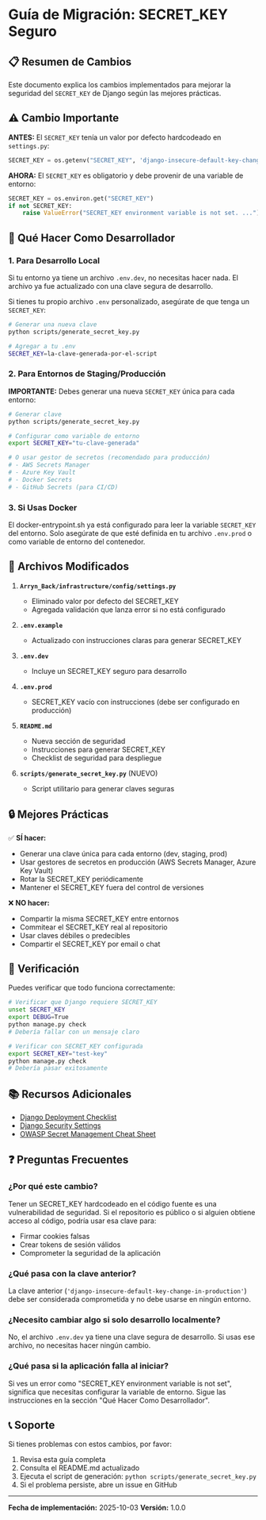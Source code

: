 # Guía de Migración: SECRET_KEY Seguro

## 📋 Resumen de Cambios

Este documento explica los cambios implementados para mejorar la seguridad del `SECRET_KEY` de Django según las mejores prácticas.

## ⚠️ Cambio Importante

**ANTES:** El `SECRET_KEY` tenía un valor por defecto hardcodeado en `settings.py`:
```python
SECRET_KEY = os.getenv("SECRET_KEY", 'django-insecure-default-key-change-in-production')
```

**AHORA:** El `SECRET_KEY` es obligatorio y debe provenir de una variable de entorno:
```python
SECRET_KEY = os.environ.get("SECRET_KEY")
if not SECRET_KEY:
    raise ValueError("SECRET_KEY environment variable is not set. ...")
```

## 🚀 Qué Hacer Como Desarrollador

### 1. Para Desarrollo Local

Si tu entorno ya tiene un archivo `.env.dev`, no necesitas hacer nada. El archivo ya fue actualizado con una clave segura de desarrollo.

Si tienes tu propio archivo `.env` personalizado, asegúrate de que tenga un `SECRET_KEY`:

```bash
# Generar una nueva clave
python scripts/generate_secret_key.py

# Agregar a tu .env
SECRET_KEY=la-clave-generada-por-el-script
```

### 2. Para Entornos de Staging/Producción

**IMPORTANTE:** Debes generar una nueva `SECRET_KEY` única para cada entorno:

```bash
# Generar clave
python scripts/generate_secret_key.py

# Configurar como variable de entorno
export SECRET_KEY="tu-clave-generada"

# O usar gestor de secretos (recomendado para producción)
# - AWS Secrets Manager
# - Azure Key Vault
# - Docker Secrets
# - GitHub Secrets (para CI/CD)
```

### 3. Si Usas Docker

El docker-entrypoint.sh ya está configurado para leer la variable `SECRET_KEY` del entorno. Solo asegúrate de que esté definida en tu archivo `.env.prod` o como variable de entorno del contenedor.

## 📝 Archivos Modificados

1. **`Arryn_Back/infrastructure/config/settings.py`**
   - Eliminado valor por defecto del SECRET_KEY
   - Agregada validación que lanza error si no está configurado

2. **`.env.example`**
   - Actualizado con instrucciones claras para generar SECRET_KEY

3. **`.env.dev`**
   - Incluye un SECRET_KEY seguro para desarrollo

4. **`.env.prod`**
   - SECRET_KEY vacío con instrucciones (debe ser configurado en producción)

5. **`README.md`**
   - Nueva sección de seguridad
   - Instrucciones para generar SECRET_KEY
   - Checklist de seguridad para despliegue

6. **`scripts/generate_secret_key.py`** (NUEVO)
   - Script utilitario para generar claves seguras

## 🔒 Mejores Prácticas

✅ **SÍ hacer:**
- Generar una clave única para cada entorno (dev, staging, prod)
- Usar gestores de secretos en producción (AWS Secrets Manager, Azure Key Vault)
- Rotar la SECRET_KEY periódicamente
- Mantener el SECRET_KEY fuera del control de versiones

❌ **NO hacer:**
- Compartir la misma SECRET_KEY entre entornos
- Commitear el SECRET_KEY real al repositorio
- Usar claves débiles o predecibles
- Compartir el SECRET_KEY por email o chat

## 🧪 Verificación

Puedes verificar que todo funciona correctamente:

```bash
# Verificar que Django requiere SECRET_KEY
unset SECRET_KEY
export DEBUG=True
python manage.py check
# Debería fallar con un mensaje claro

# Verificar con SECRET_KEY configurada
export SECRET_KEY="test-key"
python manage.py check
# Debería pasar exitosamente
```

## 📚 Recursos Adicionales

- [Django Deployment Checklist](https://docs.djangoproject.com/en/5.2/howto/deployment/checklist/)
- [Django Security Settings](https://docs.djangoproject.com/en/5.2/topics/security/)
- [OWASP Secret Management Cheat Sheet](https://cheatsheetseries.owasp.org/cheatsheets/Secrets_Management_Cheat_Sheet.html)

## ❓ Preguntas Frecuentes

### ¿Por qué este cambio?

Tener un SECRET_KEY hardcodeado en el código fuente es una vulnerabilidad de seguridad. Si el repositorio es público o si alguien obtiene acceso al código, podría usar esa clave para:
- Firmar cookies falsas
- Crear tokens de sesión válidos
- Comprometer la seguridad de la aplicación

### ¿Qué pasa con la clave anterior?

La clave anterior (`'django-insecure-default-key-change-in-production'`) debe ser considerada comprometida y no debe usarse en ningún entorno.

### ¿Necesito cambiar algo si solo desarrollo localmente?

No, el archivo `.env.dev` ya tiene una clave segura de desarrollo. Si usas ese archivo, no necesitas hacer ningún cambio.

### ¿Qué pasa si la aplicación falla al iniciar?

Si ves un error como "SECRET_KEY environment variable is not set", significa que necesitas configurar la variable de entorno. Sigue las instrucciones en la sección "Qué Hacer Como Desarrollador".

## 📞 Soporte

Si tienes problemas con estos cambios, por favor:
1. Revisa esta guía completa
2. Consulta el README.md actualizado
3. Ejecuta el script de generación: `python scripts/generate_secret_key.py`
4. Si el problema persiste, abre un issue en GitHub

---

**Fecha de implementación:** 2025-10-03
**Versión:** 1.0.0
